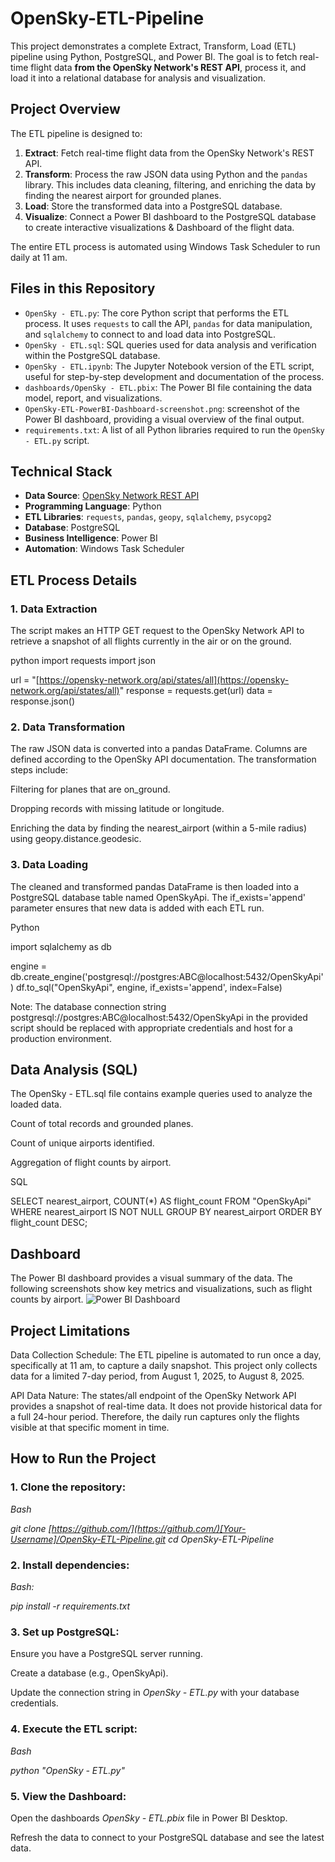 # OpenSky-ETL-Pipeline

This project demonstrates a complete Extract, Transform, Load (ETL) pipeline using Python, PostgreSQL, and Power BI. The goal is to fetch real-time flight data **from the OpenSky Network's REST API**, process it, and load it into a relational database for analysis and visualization.

## Project Overview

The ETL pipeline is designed to:
1.  **Extract**: Fetch real-time flight data from the OpenSky Network's REST API.
2.  **Transform**: Process the raw JSON data using Python and the `pandas` library. This includes data cleaning, filtering, and enriching the data by finding the nearest airport for grounded planes.
3.  **Load**: Store the transformed data into a PostgreSQL database.
4.  **Visualize**: Connect a Power BI dashboard to the PostgreSQL database to create interactive visualizations & Dashboard of the flight data.

The entire ETL process is automated using Windows Task Scheduler to run daily at 11 am.

## Files in this Repository

-   `OpenSky - ETL.py`: The core Python script that performs the ETL process. It uses `requests` to call the API, `pandas` for data manipulation, and `sqlalchemy` to connect to and load data into PostgreSQL.
-   `OpenSky - ETL.sql`: SQL queries used for data analysis and verification within the PostgreSQL database.
-   `OpenSky - ETL.ipynb`: The Jupyter Notebook version of the ETL script, useful for step-by-step development and documentation of the process.
-   `dashboards/OpenSky - ETL.pbix`: The Power BI file containing the data model, report, and visualizations.
-   `OpenSky-ETL-PowerBI-Dashboard-screenshot.png`: screenshot of the Power BI dashboard, providing a visual overview of the final output.
-   `requirements.txt`: A list of all Python libraries required to run the `OpenSky - ETL.py` script.

## Technical Stack

-   **Data Source**: [OpenSky Network REST API](https://opensky-network.org/api/states/all)
-   **Programming Language**: Python
-   **ETL Libraries**: `requests`, `pandas`, `geopy`, `sqlalchemy`, `psycopg2`
-   **Database**: PostgreSQL
-   **Business Intelligence**: Power BI
-   **Automation**: Windows Task Scheduler

## ETL Process Details

### 1. Data Extraction

The script makes an HTTP GET request to the OpenSky Network API to retrieve a snapshot of all flights currently in the air or on the ground.

python
import requests
import json

url = "[https://opensky-network.org/api/states/all](https://opensky-network.org/api/states/all)"
response = requests.get(url)
data = response.json()

### 2. Data Transformation
The raw JSON data is converted into a pandas DataFrame. Columns are defined according to the OpenSky API documentation. The transformation steps include:

Filtering for planes that are on_ground.

Dropping records with missing latitude or longitude.

Enriching the data by finding the nearest_airport (within a 5-mile radius) using geopy.distance.geodesic.

### 3. Data Loading
The cleaned and transformed pandas DataFrame is then loaded into a PostgreSQL database table named OpenSkyApi. The if_exists='append' parameter ensures that new data is added with each ETL run.

Python

import sqlalchemy as db

engine = db.create_engine('postgresql://postgres:ABC@localhost:5432/OpenSkyApi')
df.to_sql("OpenSkyApi", engine, if_exists='append', index=False)

Note: The database connection string postgresql://postgres:ABC@localhost:5432/OpenSkyApi in the provided script should be replaced with appropriate credentials and host for a production environment.

## Data Analysis (SQL)
The OpenSky - ETL.sql file contains example queries used to analyze the loaded data.

Count of total records and grounded planes.

Count of unique airports identified.

Aggregation of flight counts by airport.

SQL

SELECT nearest_airport, COUNT(*) AS flight_count 
FROM "OpenSkyApi"
WHERE nearest_airport IS NOT NULL
GROUP BY nearest_airport
ORDER BY flight_count DESC;

## Dashboard 
The Power BI dashboard provides a visual summary of the data. The following screenshots show key metrics and visualizations, such as flight counts by airport.
![Power BI Dashboard](screenshots/OpenSky-ETL-PowerBI-Dashboard-screenshot.png)

## Project Limitations
Data Collection Schedule: The ETL pipeline is automated to run once a day, specifically at 11 am, to capture a daily snapshot. This project only collects data for a limited 7-day period, from August 1, 2025, to August 8, 2025.

API Data Nature: The states/all endpoint of the OpenSky Network API provides a snapshot of real-time data. It does not provide historical data for a full 24-hour period. Therefore, the daily run captures only the flights visible at that specific moment in time.


## How to Run the Project
### 1. Clone the repository:

*Bash*

*git clone [https://github.com/](https://github.com/)[Your-Username]/OpenSky-ETL-Pipeline.git
cd OpenSky-ETL-Pipeline*

### 2. Install dependencies:

*Bash:*

*pip install -r requirements.txt*

### 3. Set up PostgreSQL:

Ensure you have a PostgreSQL server running.

Create a database (e.g., OpenSkyApi).

Update the connection string in *OpenSky - ETL.py* with your database credentials.

### 4. Execute the ETL script:

*Bash*

*python "OpenSky - ETL.py"*
### 5. View the Dashboard:

Open the dashboards *OpenSky - ETL.pbix* file in Power BI Desktop.

Refresh the data to connect to your PostgreSQL database and see the latest data.
